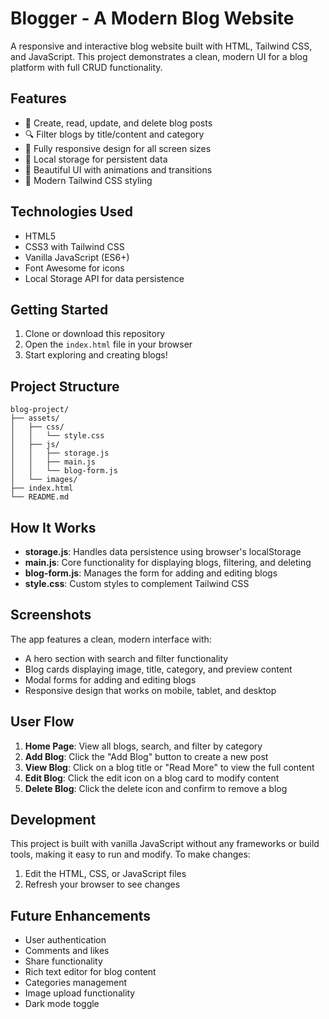# Blogger - A Modern Blog Website

A responsive and interactive blog website built with HTML, Tailwind CSS, and JavaScript. This project demonstrates a clean, modern UI for a blog platform with full CRUD functionality.

## Features

- 📝 Create, read, update, and delete blog posts
- 🔍 Filter blogs by title/content and category
- 📱 Fully responsive design for all screen sizes
- 💾 Local storage for persistent data
- 🌈 Beautiful UI with animations and transitions
- 🎨 Modern Tailwind CSS styling

## Technologies Used

- HTML5
- CSS3 with Tailwind CSS
- Vanilla JavaScript (ES6+)
- Font Awesome for icons
- Local Storage API for data persistence

## Getting Started

1. Clone or download this repository
2. Open the `index.html` file in your browser
3. Start exploring and creating blogs!

## Project Structure

```
blog-project/
├── assets/
│   ├── css/
│   │   └── style.css
│   ├── js/
│   │   ├── storage.js
│   │   ├── main.js
│   │   └── blog-form.js
│   └── images/
├── index.html
└── README.md
```

## How It Works

- **storage.js**: Handles data persistence using browser's localStorage
- **main.js**: Core functionality for displaying blogs, filtering, and deleting
- **blog-form.js**: Manages the form for adding and editing blogs
- **style.css**: Custom styles to complement Tailwind CSS

## Screenshots

The app features a clean, modern interface with:

- A hero section with search and filter functionality
- Blog cards displaying image, title, category, and preview content
- Modal forms for adding and editing blogs
- Responsive design that works on mobile, tablet, and desktop

## User Flow

1. **Home Page**: View all blogs, search, and filter by category
2. **Add Blog**: Click the "Add Blog" button to create a new post
3. **View Blog**: Click on a blog title or "Read More" to view the full content
4. **Edit Blog**: Click the edit icon on a blog card to modify content
5. **Delete Blog**: Click the delete icon and confirm to remove a blog

## Development

This project is built with vanilla JavaScript without any frameworks or build tools, making it easy to run and modify. To make changes:

1. Edit the HTML, CSS, or JavaScript files
2. Refresh your browser to see changes

## Future Enhancements

- User authentication
- Comments and likes
- Share functionality
- Rich text editor for blog content
- Categories management
- Image upload functionality
- Dark mode toggle

